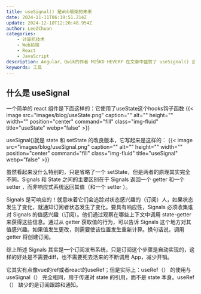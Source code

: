 ```yaml
---
title: useSignal() 是Web框架的未来
date: 2024-11-11T06:19:51.214Z
update: 2024-12-18T12:20:48.954Z
author: LeeZChuan
categories:
    - 计算机技术
    - Web前端
    - React
    - JavaScript
description: Angular、Qwik的作者 MIŠKO HEVERY 在文章中盛赞了 useSignal() 这种数据流方案， 表示 useSignal() 是前端框架的未来，并考虑在Angular中实现它。我们在这里不评价文章的观点，我们来看看 useSignal 这个方案的前世今生。
keywords: 工具
---
```



## 什么是 useSignal

一个简单的 react 组件是下面这样的：它使用了useState这个hooks钩子函数
{{< image src="images/blog/useState.png" caption="" alt="" height="" width="" position="center" command="fill"  class="img-fluid" title="useState"  webp="false" >}}


useSignal()就是 state 和 setState 的改良版本，它写起来是这样的：
{{< image src="images/blog/useSignal.png" caption="" alt="" height="" width="" position="center" command="fill"  class="img-fluid" title="useSignal"  webp="false" >}}


虽然看起来没什么特别的，只是省略了一个 setState，但是两者的原理其实完全不同。Signals 和 State 之间的主要区别在于 Signals 返回一个 getter 和一个 setter ，而非响应式系统返回其值（和一个 setter ）。

Signals 是可响应的！就意味着它们会追踪对状态感兴趣的（订阅）人，如果状态发生了变化，就通知订阅者状态发生了变化。要具有响应性，Signals 必须收集谁对 Signals 的值感兴趣（订阅）。他们通过观察在哪些上下文中调用 state-getter 来获得这些信息。通过从 getter 获取值的行为，可以告诉 Signals 这个地方对其值感兴趣。如果值发生更改，则需要使该位置发生重新计算。换句话说，调用 getter 将创建订阅。

综上所述 Signals 其实是一个订阅发布系统，只是订阅这个步骤是自动实现的，这样的好处是不需要diff，也不需要死去活来的不断调用 App，减少开销。

它其实有点像vue的ref或者react的useRef；但是实际上：useRef（） 的使用与 useSignal（） 完全相同，用于传递对 state 的引用，而不是 state 本身。useRef（） 缺少的是订阅跟踪和通知。
